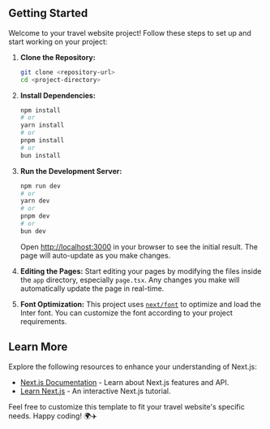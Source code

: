 ## Getting Started

Welcome to your travel website project! Follow these steps to set up and start working on your project:

1. **Clone the Repository:**
   ```bash
   git clone <repository-url>
   cd <project-directory>
   ```

2. **Install Dependencies:**
   ```bash
   npm install
   # or
   yarn install
   # or
   pnpm install
   # or
   bun install
   ```

3. **Run the Development Server:**
   ```bash
   npm run dev
   # or
   yarn dev
   # or
   pnpm dev
   # or
   bun dev
   ```

   Open [http://localhost:3000](http://localhost:3000) in your browser to see the initial result. The page will auto-update as you make changes.

4. **Editing the Pages:**
   Start editing your pages by modifying the files inside the `app` directory, especially `page.tsx`. Any changes you make will automatically update the page in real-time.

5. **Font Optimization:**
   This project uses [`next/font`](https://nextjs.org/docs/basic-features/font-optimization) to optimize and load the Inter font. You can customize the font according to your project requirements.

## Learn More

Explore the following resources to enhance your understanding of Next.js:

- [Next.js Documentation](https://nextjs.org/docs) - Learn about Next.js features and API.
- [Learn Next.js](https://nextjs.org/learn) - An interactive Next.js tutorial.

Feel free to customize this template to fit your travel website's specific needs. Happy coding! 🌍✈️
